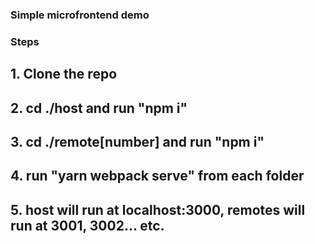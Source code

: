 ### Simple microfrontend demo

### Steps

## 1. Clone the repo

## 2. cd ./host and run "npm i"

## 3. cd ./remote[number] and run "npm i"

## 4. run "yarn webpack serve" from each folder

## 5. host will run at localhost:3000, remotes will run at 3001, 3002... etc.
